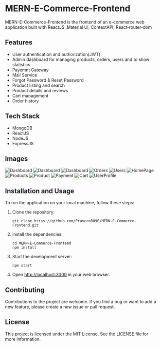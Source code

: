# MERN-E-Commerce-Frontend

MERN-E-Commerce-Frontend is the frontend of an e-commerce web application built with ReactJS ,Material UI, ContextAPI, React-router-dom

## Features

- User authentication and authorization(JWT)
- Admin dashboard for managing products, orders, users and to show statistics
- Payemnt Gateway
- Mail Service
- Forgot Password & Reset Password
- Product listing and search
- Product details and reviews
- Cart management
- Order history

## Tech Stack
- MongoDB
- ReactJS
- NodeJS
- ExpressJS
## Images

![Dashboard](https://res.cloudinary.com/dxguqzge7/image/upload/v1682853694/Stat1_asehhd.png)
![Dashboard](https://res.cloudinary.com/dxguqzge7/image/upload/v1682853694/Stat2_tw25cm.png)
![Dashboard](https://res.cloudinary.com/dxguqzge7/image/upload/v1682956688/Stat3_rslfzi.png)
![Orders](https://res.cloudinary.com/dxguqzge7/image/upload/v1682956689/Orders_cyfzkp.png)
![Users](https://res.cloudinary.com/dxguqzge7/image/upload/v1682956689/Users_nxx1cs.png)
![HomePage](https://res.cloudinary.com/dxguqzge7/image/upload/v1682853694/Home_bcr44v.png)
![Products](https://res.cloudinary.com/dxguqzge7/image/upload/v1682853695/Products_vxf8pr.png)
![Product](https://res.cloudinary.com/dxguqzge7/image/upload/v1682853694/Product_tnba6w.png)
![Payment](https://res.cloudinary.com/dxguqzge7/image/upload/v1682853693/Payment_xrucd9.png)
![Cart](https://res.cloudinary.com/dxguqzge7/image/upload/v1682853693/Cart_zpzmwr.png)
![UserProfile](https://res.cloudinary.com/dxguqzge7/image/upload/v1682853694/User_lyfday.png)


## Installation and Usage

To run the application on your local machine, follow these steps:

1. Clone the repository:

   ```
   git clone https://github.com/Praveen0090/MERN-E-Commerce-Frontend.git
   ```

2. Install the dependencies:

   ```
   cd MERN-E-Commerce-Frontend
   npm install
   ```

3. Start the development server:

   ```
   npm start
   ```

4. Open [http://localhost:3000](http://localhost:3000) in your web browser.

## Contributing

Contributions to the project are welcome. If you find a bug or want to add a new feature, please create a new issue or pull request.

## License

This project is licensed under the MIT License. See the [LICENSE](LICENSE) file for more information.

